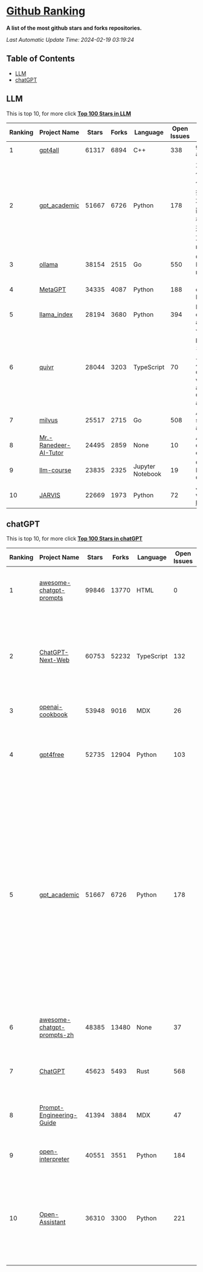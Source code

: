 [Github Ranking](./README.md)
==========

**A list of the most github stars and forks repositories.**

*Last Automatic Update Time: 2024-02-19 03:19:24*

## Table of Contents
 * [LLM](#LLM)
 * [chatGPT](#chatGPT)

## LLM

This is top 10, for more click **[Top 100 Stars in LLM](Top100/LLM.md)**

| Ranking | Project Name | Stars | Forks | Language | Open Issues | Description | Last Commit |
| ------- | ------------ | ----- | ----- | -------- | ----------- | ----------- | ----------- |
| 1 | [gpt4all](https://github.com/nomic-ai/gpt4all) | 61317 | 6894 | C++ | 338 | gpt4all: run open-source LLMs anywhere | 2024-02-18T21:54:21Z |
| 2 | [gpt_academic](https://github.com/binary-husky/gpt_academic) | 51667 | 6726 | Python | 178 | 为GPT/GLM等LLM大语言模型提供实用化交互接口，特别优化论文阅读/润色/写作体验，模块化设计，支持自定义快捷按钮&函数插件，支持Python和C++等项目剖析&自译解功能，PDF/LaTex论文翻译&总结功能，支持并行问询多种LLM模型，支持chatglm3等本地模型。接入通义千问, deepseekcoder, 讯飞星火, 文心一言, llama2, rwkv, claude2, moss等。 | 2024-02-18T06:08:58Z |
| 3 | [ollama](https://github.com/ollama/ollama) | 38154 | 2515 | Go | 550 | Get up and running with Llama 2, Mistral, and other large language models. | 2024-02-19T02:37:53Z |
| 4 | [MetaGPT](https://github.com/geekan/MetaGPT) | 34335 | 4087 | Python | 188 | 🌟 The Multi-Agent Framework: Given one line Requirement, return PRD, Design, Tasks, Repo | 2024-02-19T03:04:28Z |
| 5 | [llama_index](https://github.com/run-llama/llama_index) | 28194 | 3680 | Python | 394 | LlamaIndex (formerly GPT Index) is a data framework for your LLM applications | 2024-02-18T21:31:01Z |
| 6 | [quivr](https://github.com/QuivrHQ/quivr) | 28044 | 3203 | TypeScript | 70 | Your GenAI Second Brain 🧠  A personal productivity assistant (RAG) ⚡️🤖 Chat with your docs (PDF, CSV, ...)  & apps using Langchain, GPT 3.5 / 4 turbo, Private, Anthropic, VertexAI, Ollama, LLMs, that you can share with users !  Local & Private alternative to OpenAI GPTs & ChatGPT powered by retrieval-augmented generation. | 2024-02-19T00:23:01Z |
| 7 | [milvus](https://github.com/milvus-io/milvus) | 25517 | 2715 | Go | 508 | A cloud-native vector database, storage for next generation AI applications | 2024-02-19T03:18:46Z |
| 8 | [Mr.-Ranedeer-AI-Tutor](https://github.com/JushBJJ/Mr.-Ranedeer-AI-Tutor) | 24495 | 2859 | None | 10 | A GPT-4 AI Tutor Prompt for customizable personalized learning experiences. | 2023-11-18T21:18:14Z |
| 9 | [llm-course](https://github.com/mlabonne/llm-course) | 23835 | 2325 | Jupyter Notebook | 19 | Course to get into Large Language Models (LLMs) with roadmaps and Colab notebooks. | 2024-02-13T17:16:54Z |
| 10 | [JARVIS](https://github.com/microsoft/JARVIS) | 22669 | 1973 | Python | 72 | JARVIS, a system to connect LLMs with ML community. Paper: https://arxiv.org/pdf/2303.17580.pdf | 2024-01-15T03:26:37Z |


## chatGPT

This is top 10, for more click **[Top 100 Stars in chatGPT](Top100/chatGPT.md)**

| Ranking | Project Name | Stars | Forks | Language | Open Issues | Description | Last Commit |
| ------- | ------------ | ----- | ----- | -------- | ----------- | ----------- | ----------- |
| 1 | [awesome-chatgpt-prompts](https://github.com/f/awesome-chatgpt-prompts) | 99846 | 13770 | HTML | 0 | This repo includes ChatGPT prompt curation to use ChatGPT better. | 2024-02-09T02:04:13Z |
| 2 | [ChatGPT-Next-Web](https://github.com/ChatGPTNextWeb/ChatGPT-Next-Web) | 60753 | 52232 | TypeScript | 132 | A cross-platform ChatGPT/Gemini UI (Web / PWA / Linux / Win / MacOS). 一键拥有你自己的跨平台 ChatGPT/Gemini 应用。 | 2024-02-19T02:02:22Z |
| 3 | [openai-cookbook](https://github.com/openai/openai-cookbook) | 53948 | 9016 | MDX | 26 | Examples and guides for using the OpenAI API | 2024-02-18T09:17:13Z |
| 4 | [gpt4free](https://github.com/xtekky/gpt4free) | 52735 | 12904 | Python | 103 | The official gpt4free repository \| various collection of powerful language models | 2024-02-18T15:51:33Z |
| 5 | [gpt_academic](https://github.com/binary-husky/gpt_academic) | 51667 | 6726 | Python | 178 | 为GPT/GLM等LLM大语言模型提供实用化交互接口，特别优化论文阅读/润色/写作体验，模块化设计，支持自定义快捷按钮&函数插件，支持Python和C++等项目剖析&自译解功能，PDF/LaTex论文翻译&总结功能，支持并行问询多种LLM模型，支持chatglm3等本地模型。接入通义千问, deepseekcoder, 讯飞星火, 文心一言, llama2, rwkv, claude2, moss等。 | 2024-02-18T06:08:58Z |
| 6 | [awesome-chatgpt-prompts-zh](https://github.com/PlexPt/awesome-chatgpt-prompts-zh) | 48385 | 13480 | None | 37 | ChatGPT 中文调教指南。各种场景使用指南。学习怎么让它听你的话。 | 2024-01-28T18:24:20Z |
| 7 | [ChatGPT](https://github.com/lencx/ChatGPT) | 45623 | 5493 | Rust | 568 | 🔮 ChatGPT Desktop Application (Mac, Windows and Linux) | 2024-01-29T10:34:14Z |
| 8 | [Prompt-Engineering-Guide](https://github.com/dair-ai/Prompt-Engineering-Guide) | 41394 | 3884 | MDX | 47 | 🐙 Guides, papers, lecture, notebooks and resources for prompt engineering | 2024-02-17T10:24:34Z |
| 9 | [open-interpreter](https://github.com/KillianLucas/open-interpreter) | 40551 | 3551 | Python | 184 | A natural language interface for computers | 2024-02-19T02:52:19Z |
| 10 | [Open-Assistant](https://github.com/LAION-AI/Open-Assistant) | 36310 | 3300 | Python | 221 | OpenAssistant is a chat-based assistant that understands tasks, can interact with third-party systems, and retrieve information dynamically to do so. | 2024-01-25T15:38:10Z |

